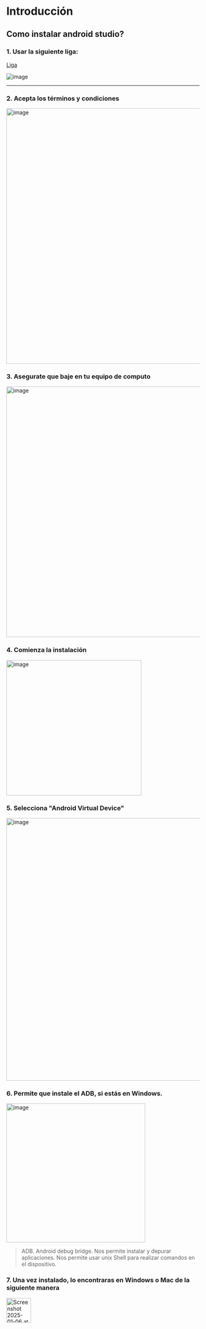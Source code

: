 # Introducción

## Como instalar android studio?

### 1. Usar la siguiente liga:

[Liga](https://developer.android.com/studio?gclid=Cj0KCQjwpv2TBhDoARIsALBnVnkwzQ1DRsss8q_ANTFfekEjGFhifyWJYiLiQUXcq4EU9fVAn_7NmtAaAqYWEALw_wcB&gclsrc=aw.ds)

![image](https://github.com/user-attachments/assets/4886f52d-ebbd-46c0-b15a-9b70d758adbb)

___

### 2. Acepta los términos y condiciones 

<img width="665" alt="image" src="https://github.com/user-attachments/assets/5cdc2cf7-3eb6-4e5e-8510-ebd448c67b45" />

### 3. Asegurate que baje en tu equipo de computo

<img width="653" alt="image" src="https://github.com/user-attachments/assets/9d6a1000-6236-49ba-9132-81145da1937f" />

### 4. Comienza la instalación

<img width="352" alt="image" src="https://github.com/user-attachments/assets/0d81681c-8c7e-4d5a-aae2-274566cf281b" />

### 5. Selecciona "Android Virtual Device"

<img width="684" alt="image" src="https://github.com/user-attachments/assets/06b3a3a2-5073-46d6-b12a-a71b6d59c284" />

### 6. Permite que instale el ADB, si estás en Windows.

<img width="362" alt="image" src="https://github.com/user-attachments/assets/175f6e95-2401-443a-9fb3-844e296a9d64" />

> ADB. Android debug bridge. Nos permite instalar y depurar aplicaciones. Nos permite usar unix Shell para realizar comandos en el dispositivo.



### 7. Una vez instalado, lo encontraras en Windows o Mac de la siguiente manera

<img width="64" alt="Screenshot 2025-01-06 at 11 36 07 AM" src="https://github.com/user-attachments/assets/5c85c8d3-3377-4c30-b973-afd7a67cd6d0" />

